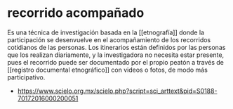 # recorrido acompañado
Es una técnica de investigación basada en la [[etnografía]] donde la participación se desenvuelve en el acompañamiento de los recorridos cotidianos de las personas. Los itinerarios están definidos por las personas que los realizan diariamente, y la investigadora no necesita estar presente, pues el recorrido puede ser documentado por el propio peatón a través de [[registro documental etnográfico]] con videos o fotos, de modo más participativo.

- https://www.scielo.org.mx/scielo.php?script=sci_arttext&pid=S0188-70172016000200051